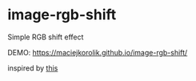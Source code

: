 # image-rgb-shift
Simple RGB shift effect

DEMO: https://maciejkorolik.github.io/image-rgb-shift/

inspired by [this](https://codepen.io/nathantaylor/pen/XMXQrK)
